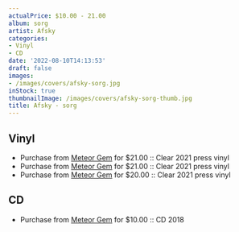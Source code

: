 ```yaml
---
actualPrice: $10.00 - 21.00
album: sorg
artist: Afsky
categories:
- Vinyl
- CD
date: '2022-08-10T14:13:53'
draft: false
images:
- /images/covers/afsky-sorg.jpg
inStock: true
thumbnailImage: /images/covers/afsky-sorg-thumb.jpg
title: Afsky - sorg
---
```


## Vinyl
* Purchase from [Meteor Gem](https://meteor-gem.com/products/afsky-sorg-lp) for $21.00 :: Clear 2021 press vinyl
* Purchase from [Meteor Gem](https://meteor-gem.com/products/afsky-sorg-lp-1) for $21.00 :: Clear 2021 press vinyl
* Purchase from [Meteor Gem](https://meteor-gem.com/products/afsky-sorg-lp) for $20.00 :: Clear 2021 press vinyl
## CD
* Purchase from [Meteor Gem](https://meteor-gem.com/products/afsky-sorg-cd) for $10.00 :: CD 2018
